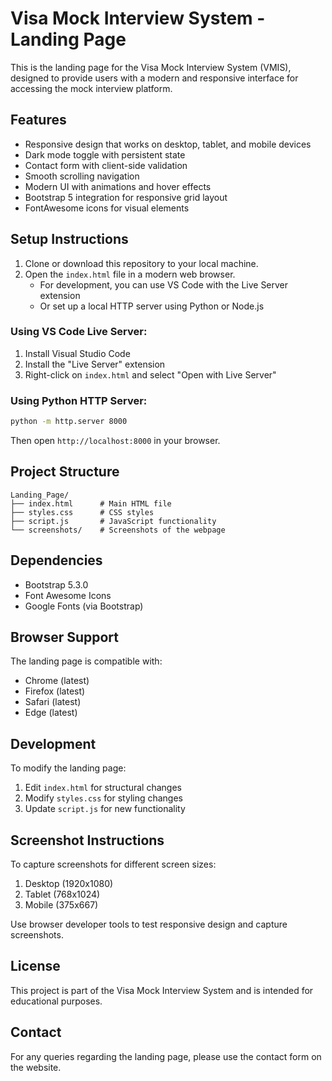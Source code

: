 # Visa Mock Interview System - Landing Page

This is the landing page for the Visa Mock Interview System (VMIS), designed to provide users with a modern and responsive interface for accessing the mock interview platform.

## Features

- Responsive design that works on desktop, tablet, and mobile devices
- Dark mode toggle with persistent state
- Contact form with client-side validation
- Smooth scrolling navigation
- Modern UI with animations and hover effects
- Bootstrap 5 integration for responsive grid layout
- FontAwesome icons for visual elements

## Setup Instructions

1. Clone or download this repository to your local machine.
2. Open the `index.html` file in a modern web browser.
   - For development, you can use VS Code with the Live Server extension
   - Or set up a local HTTP server using Python or Node.js

### Using VS Code Live Server:

1. Install Visual Studio Code
2. Install the "Live Server" extension
3. Right-click on `index.html` and select "Open with Live Server"

### Using Python HTTP Server:

```bash
python -m http.server 8000
```

Then open `http://localhost:8000` in your browser.

## Project Structure

```
Landing_Page/
├── index.html      # Main HTML file
├── styles.css      # CSS styles
├── script.js       # JavaScript functionality
└── screenshots/    # Screenshots of the webpage
```

## Dependencies

- Bootstrap 5.3.0
- Font Awesome Icons
- Google Fonts (via Bootstrap)

## Browser Support

The landing page is compatible with:

- Chrome (latest)
- Firefox (latest)
- Safari (latest)
- Edge (latest)

## Development

To modify the landing page:

1. Edit `index.html` for structural changes
2. Modify `styles.css` for styling changes
3. Update `script.js` for new functionality

## Screenshot Instructions

To capture screenshots for different screen sizes:

1. Desktop (1920x1080)
2. Tablet (768x1024)
3. Mobile (375x667)

Use browser developer tools to test responsive design and capture screenshots.

## License

This project is part of the Visa Mock Interview System and is intended for educational purposes.

## Contact

For any queries regarding the landing page, please use the contact form on the website.

